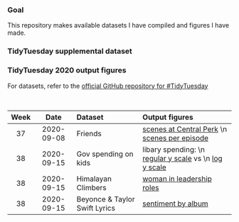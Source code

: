 ### Goal 

This repository makes available datasets I have compiled and figures I have made.

### TidyTuesday supplemental dataset


### TidyTuesday 2020 output figures

For datasets, refer to the [official GitHub repository for #TidyTuesday](https://github.com/rfordatascience/tidytuesday) 

<br/>

| Week  | Date  | Dataset | Output figures | 
| :---: | :---: | :---  | :--- | 
| 37 | 2020-09-08 | Friends | [scenes at Central Perk](figures_TidyTuesday2020_output/week37-perk.png)  \n [scenes per episode](figures_TidyTuesday2020_output/week37-scenes.png)|
| 38 | 2020-09-15 | Gov spending on kids | libary spending: \n [regular y scale](figures_TidyTuesday2020_output/week38-regular.png) vs \n [log y scale](figures_TidyTuesday2020_output/week38-log.png) |
| 38 | 2020-09-15 | Himalayan Climbers | [woman in leadership roles](figures_TidyTuesday2020_output/week39-combined.png) |
| 38 | 2020-09-15 | Beyonce & Taylor Swift Lyrics | [sentiment by album](figures_TidyTuesday2020_output/week40-labeled.png) |
